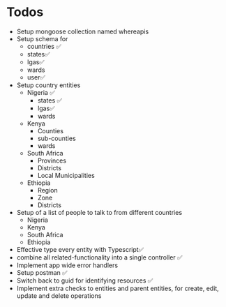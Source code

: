 # Todos

- Setup mongoose collection named whereapis
- Setup schema for
  - countries ✅
  - states✅
  - lgas✅
  - wards
  - user✅
- Setup country entities
  - Nigeria ✅
    - states ✅
    - lgas✅
    - wards
  - Kenya
    - Counties
    - sub-counties
    - wards
  - South Africa
    - Provinces
    - Districts
    - Local Municipalities
  - Ethiopia
    - Region
    - Zone
    - Districts
- Setup of a list of people to talk to from different countries
  - Nigeria
  - Kenya
  - South Africa
  - Ethiopia
- Effective type every entity with Typescript✅
- combine all related-functionality into a single controller ✅
- Implement app wide error handlers
- Setup postman ✅
- Switch back to guid for identifying resources ✅
- Implement extra checks to entities and parent entities, for create, edit, update and delete operations
